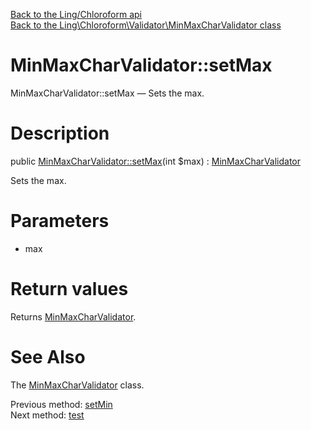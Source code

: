 [Back to the Ling/Chloroform api](https://github.com/lingtalfi/Chloroform/blob/master/doc/api/Ling/Chloroform.md)<br>
[Back to the Ling\Chloroform\Validator\MinMaxCharValidator class](https://github.com/lingtalfi/Chloroform/blob/master/doc/api/Ling/Chloroform/Validator/MinMaxCharValidator.md)


MinMaxCharValidator::setMax
================



MinMaxCharValidator::setMax — Sets the max.




Description
================


public [MinMaxCharValidator::setMax](https://github.com/lingtalfi/Chloroform/blob/master/doc/api/Ling/Chloroform/Validator/MinMaxCharValidator/setMax.md)(int $max) : [MinMaxCharValidator](https://github.com/lingtalfi/Chloroform/blob/master/doc/api/Ling/Chloroform/Validator/MinMaxCharValidator.md)




Sets the max.




Parameters
================


- max

    


Return values
================

Returns [MinMaxCharValidator](https://github.com/lingtalfi/Chloroform/blob/master/doc/api/Ling/Chloroform/Validator/MinMaxCharValidator.md).








See Also
================

The [MinMaxCharValidator](https://github.com/lingtalfi/Chloroform/blob/master/doc/api/Ling/Chloroform/Validator/MinMaxCharValidator.md) class.

Previous method: [setMin](https://github.com/lingtalfi/Chloroform/blob/master/doc/api/Ling/Chloroform/Validator/MinMaxCharValidator/setMin.md)<br>Next method: [test](https://github.com/lingtalfi/Chloroform/blob/master/doc/api/Ling/Chloroform/Validator/MinMaxCharValidator/test.md)<br>

